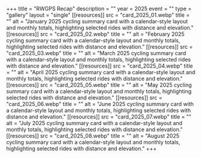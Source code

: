 +++
title = "RWGPS Recap"
description = ""
year = 2025
event = ""
type = "gallery"
layout = "single"
[[resources]]
src = "card_2025_01.webp"
title = ""
alt = "January 2025 cycling summary card with a calendar-style layout and monthly totals, highlighting selected rides with distance and elevation."
[[resources]]
src = "card_2025_02.webp"
title = ""
alt = "February 2025 cycling summary card with a calendar-style layout and monthly totals, highlighting selected rides with distance and elevation."
[[resources]]
src = "card_2025_03.webp"
title = ""
alt = "March 2025 cycling summary card with a calendar-style layout and monthly totals, highlighting selected rides with distance and elevation."
[[resources]]
src = "card_2025_04.webp"
title = ""
alt = "April 2025 cycling summary card with a calendar-style layout and monthly totals, highlighting selected rides with distance and elevation."
[[resources]]
src = "card_2025_05.webp"
title = ""
alt = "May 2025 cycling summary card with a calendar-style layout and monthly totals, highlighting selected rides with distance and elevation."
[[resources]]
src = "card_2025_06.webp"
title = ""
alt = "June 2025 cycling summary card with a calendar-style layout and monthly totals, highlighting selected rides with distance and elevation."
[[resources]]
src = "card_2025_07.webp"
title = ""
alt = "July 2025 cycling summary card with a calendar-style layout and monthly totals, highlighting selected rides with distance and elevation."
[[resources]]
src = "card_2025_08.webp"
title = ""
alt = "August 2025 cycling summary card with a calendar-style layout and monthly totals, highlighting selected rides with distance and elevation."
+++